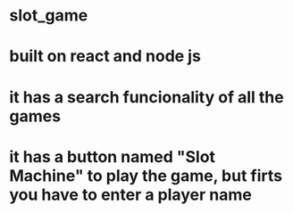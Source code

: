 # slot_game
# built on react and node js
# it has a search funcionality of all the games
# it has a button named "Slot Machine" to play the game, but firts you have to enter a player name

